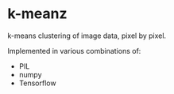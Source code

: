 # k-meanz
k-means clustering of image data, pixel by pixel.

Implemented in various combinations of:
* PIL
* numpy
* Tensorflow
